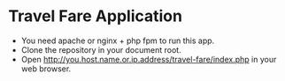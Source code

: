 # Travel Fare Application
- You need apache or nginx + php fpm to run this app.
- Clone the repository in your document root.
- Open http://you.host.name.or.ip.address/travel-fare/index.php in your web browser.
